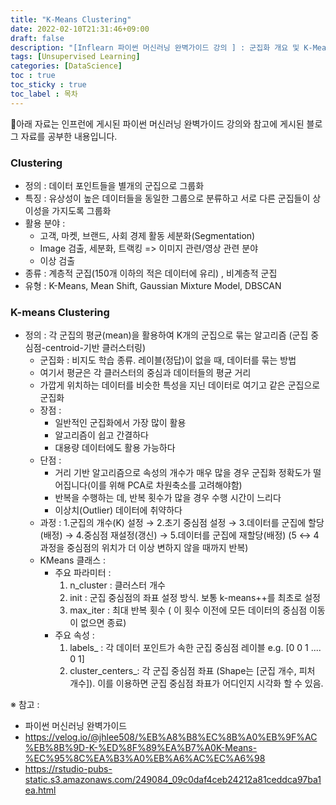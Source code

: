 ```yaml
---
title: "K-Means Clustering"
date: 2022-02-10T21:31:46+09:00
draft: false
description: "[Inflearn 파이썬 머신러닝 완벽가이드 강의 ] : 군집화 개요 및 K-Means 군집화"
tags: [Unsupervised Learning]
categories: [DataScience]
toc : true
toc_sticky : true
toc_label : 목차
---
```

🎨아래 자료는 인프런에 게시된 파이썬 머신러닝 완벽가이드 강의와 참고에 게시된 블로그 자료를 공부한 내용입니다. 
### Clustering 

 * 정의 : 데이터 포인트들을 별개의 군집으로 그룹화 
 * 특징 : 유상성이 높은 데이터들을 동일한 그룹으로 분류하고 서로 다른 군집들이 상이성을 가지도록 그룹화 
 * 활용 분야 : 
    * 고객, 마켓, 브랜드, 사회 경제 활동 세분화(Segmentation)
    * Image 검출, 세분화, 트랙킹 => 이미지 관련/영상 관련 분야 
    * 이상 검출
 * 종류 : 계층적 군집(150개 이하의 적은 데이터에 유리) , 비계층적 군집
 * 유형 : K-Means, Mean Shift, Gaussian Mixture Model, DBSCAN


### K-means Clustering 

* 정의 : 각 군집의 평균(mean)을 활용하여 K개의 군집으로 묶는 알고리즘 (군집 중심점-centroid-기반 클러스터링)
  * 군집화 : 비지도 학습 종류. 레이블(정답)이 없을 때, 데이터를 묶는 방법
  * 여기서 평균은 각 클러스터의 중심과 데이터들의 평균 거리
  * 가깝게 위치하는 데이터를 비슷한 특성을 지닌 데이터로 여기고 같은 군집으로 군집화
  * 장점 : 
    * 일반적인 군집화에서 가장 많이 활용
    * 알고리즘이 쉽고 간결하다
    * 대용량 데이터에도 활용 가능하다
   * 단점 : 
     * 거리 기반 알고리즘으로 속성의 개수가 매우 많을 경우 군집화 정확도가 떨어집니다(이를 위해 PCA로 차원축소를 고려해야함)
     * 반복을 수행하는 데, 반복 횟수가 많을 경우 수행 시간이 느리다
     * 이상치(Outlier) 데이터에 취약하다
    * 과정 : 1.군집의 개수(K) 설정 → 2.초기 중심점 설정 → 3.데이터를 군집에 할당(배정) → 4.중심점 재설정(갱신) → 5.데이터를 군집에 재할당(배정) (5 ↔ 4 과정을 중심점의 위치가 더 이상 변하지 않을 때까지 반복)
    * KMeans 클래스 : 
      * 주요 파라미터 :  
        1. n_cluster : 클러스터 개수 
        2. init : 군집 중심점의 좌표 설정 방식. 보통 k-means++를 최초로 설정
        3. max_iter : 최대 반복 횟수 ( 이 횟수 이전에 모든 데이터의 중심점 이동이 없으면 종료)
      * 주요 속성 :
        1. labels_ : 각 데이터 포인트가 속한 군집 중심점 레이블 e.g. [0 0 1 .... 0 1]
        2. cluster_centers_: 각 군집 중심점 좌표 (Shape는 [군집 개수, 피처 개수]). 이를 이용하면 군집 중심점 좌표가 어디인지 시각화 할 수 있음. 







※ 참고 : 
* 파이썬 머신러닝 완벽가이드 
* https://velog.io/@jhlee508/%EB%A8%B8%EC%8B%A0%EB%9F%AC%EB%8B%9D-K-%ED%8F%89%EA%B7%A0K-Means-%EC%95%8C%EA%B3%A0%EB%A6%AC%EC%A6%98
* https://rstudio-pubs-static.s3.amazonaws.com/249084_09c0daf4ceb24212a81ceddca97ba1ea.html

